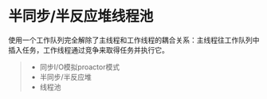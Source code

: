 
半同步/半反应堆线程池
===============

使用一个工作队列完全解除了主线程和工作线程的耦合关系：主线程往工作队列中插入任务，工作线程通过竞争来取得任务并执行它。

> * 同步I/O模拟proactor模式
> * 半同步/半反应堆
> * 线程池
